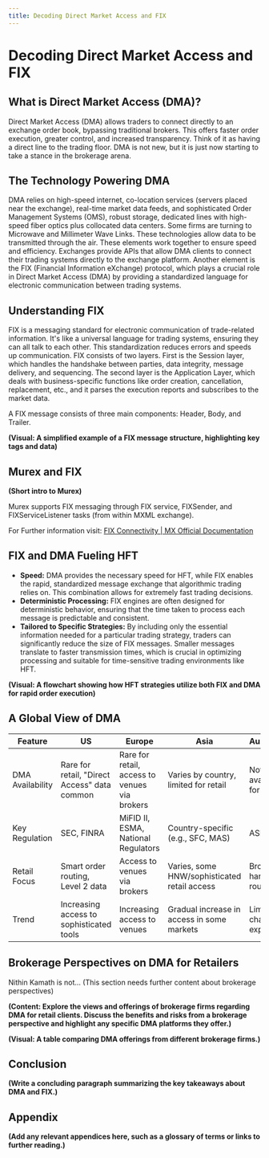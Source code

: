 ```yaml
---
title: Decoding Direct Market Access and FIX
---
```


# Decoding Direct Market Access and FIX

## What is Direct Market Access (DMA)?

Direct Market Access (DMA) allows traders to connect directly to an exchange order book, bypassing traditional brokers. This offers faster order execution, greater control, and increased transparency. Think of it as having a direct line to the trading floor. DMA is not new, but it is just now starting to take a stance in the brokerage arena.

## The Technology Powering DMA

DMA relies on high-speed internet, co-location services (servers placed near the exchange), real-time market data feeds, and sophisticated Order Management Systems (OMS), robust storage, dedicated lines with high-speed fiber optics plus collocated data centers. Some firms are turning to Microwave and Millimeter Wave Links. These technologies allow data to be transmitted through the air. These elements work together to ensure speed and efficiency. Exchanges provide APIs that allow DMA clients to connect their trading systems directly to the exchange platform. Another element is the FIX (Financial Information eXchange) protocol, which plays a crucial role in Direct Market Access (DMA) by providing a standardized language for electronic communication between trading systems.

## Understanding FIX

FIX is a messaging standard for electronic communication of trade-related information. It's like a universal language for trading systems, ensuring they can all talk to each other. This standardization reduces errors and speeds up communication. FIX consists of two layers. First is the Session layer, which handles the handshake between parties, data integrity, message delivery, and sequencing. The second layer is the Application Layer, which deals with business-specific functions like order creation, cancellation, replacement, etc., and it parses the execution reports and subscribes to the market data.

A FIX message consists of three main components: Header, Body, and Trailer.

**(Visual: A simplified example of a FIX message structure, highlighting key tags and data)**

## Murex and FIX

**(Short intro to Murex)**

Murex supports FIX messaging through FIX service, FIXSender, and FIXServiceListener tasks (from within MXML exchange).

For Further information visit: [FIX Connectivity | MX Official Documentation](link-to-documentation)

## FIX and DMA Fueling HFT

*   **Speed:** DMA provides the necessary speed for HFT, while FIX enables the rapid, standardized message exchange that algorithmic trading relies on. This combination allows for extremely fast trading decisions.
*   **Deterministic Processing:** FIX engines are often designed for deterministic behavior, ensuring that the time taken to process each message is predictable and consistent.
*   **Tailored to Specific Strategies:** By including only the essential information needed for a particular trading strategy, traders can significantly reduce the size of FIX messages. Smaller messages translate to faster transmission times, which is crucial in optimizing processing and suitable for time-sensitive trading environments like HFT.

**(Visual: A flowchart showing how HFT strategies utilize both FIX and DMA for rapid order execution)**

## A Global View of DMA

| Feature          | US                                     | Europe                                  | Asia                                      | Australia                             | Canada                              |
|-----------------|------------------------------------------|----------------------------------------|-------------------------------------------|---------------------------------------|---------------------------------------|
| DMA Availability | Rare for retail, "Direct Access" data common | Rare for retail, access to venues via brokers | Varies by country, limited for retail       | Not available for retail             | Not available for retail             |
| Key Regulation  | SEC, FINRA                               | MiFID II, ESMA, National Regulators     | Country-specific (e.g., SFC, MAS)           | ASIC                                   | CSA                                   |
| Retail Focus    | Smart order routing, Level 2 data          | Access to venues via brokers            | Varies, some HNW/sophisticated retail access | Broker-handled routing                 | Broker-handled routing                 |
| Trend           | Increasing access to sophisticated tools | Increasing access to venues            | Gradual increase in access in some markets | Limited change expected               | Limited change expected               |

## Brokerage Perspectives on DMA for Retailers

Nithin Kamath is not... (This section needs further content about brokerage perspectives)

**(Content: Explore the views and offerings of brokerage firms regarding DMA for retail clients. Discuss the benefits and risks from a brokerage perspective and highlight any specific DMA platforms they offer.)**

**(Visual: A table comparing DMA offerings from different brokerage firms.)**

## Conclusion

**(Write a concluding paragraph summarizing the key takeaways about DMA and FIX.)**

## Appendix

**(Add any relevant appendices here, such as a glossary of terms or links to further reading.)**
